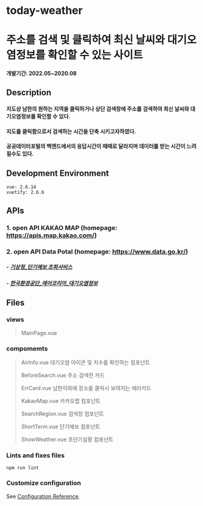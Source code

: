 # today-weather
# 주소를 검색 및 클릭하여 최신 날씨와 대기오염정보를 확인할 수 있는 사이트 
#### 개발기간: 2022.05~2020.08

## Description

#### 지도상 남한의 원하는 지역을 클릭하거나 상단 검색창에 주소를 검색하여 최신 날씨와 대기오염정보를 확인할 수 있다.

#### 지도를 클릭함으로서 검색하는 시간을 단축 시키고자하였다. 

#### 공공데이터포털의 백엔드에서의 응답시간이 때때로 달라지며 데이터를 받는 시간이 느려질수도 있다.

## Development Environment
```
vue: 2.6.14
vuetify: 2.6.6
```

## APIs
### 1. open API KAKAO MAP (homepage: https://apis.map.kakao.com/)
### 2. open API Data Potal (homepage: https://www.data.go.kr/)
  ##### - [기상청_단기예보 조회서비스](https://www.data.go.kr/iim/api/selectAPIAcountView.do)
  ##### - [한국환경공단_에어코리아_대기오염정보](https://www.data.go.kr/iim/api/selectAPIAcountView.do)

## Files

### views
> MainPage.vue 

### compomemts
> AirInfo.vue 대기오염 아이콘 및 치수를 확인하는 컴포넌트
>
> BeforeSearch.vue 주소 검색전 카드
>
> ErrCard.vue 남한이외에 장소를 클릭시 보여지는 에러카드
>
> KakaoMap.vue 카카오맵 컴포넌트
>
> SearchRegion.vue 검색창 컴포넌트
>
> ShortTerm.vue 단기예보 컴포넌트
>
> ShowWeather.vue 초단기실황 컴포넌트 



### Lints and fixes files
```
npm run lint
```

### Customize configuration
See [Configuration Reference](https://cli.vuejs.org/config/).
